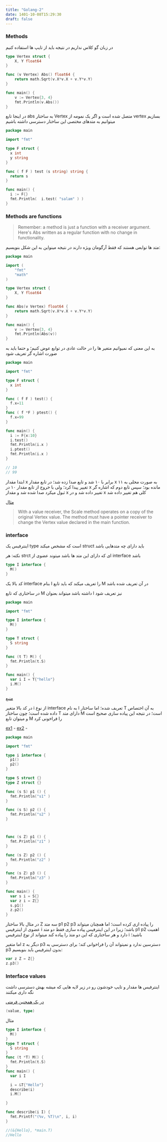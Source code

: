 ```yaml
---
title: "Golang-2"
date: 1401-10-08T15:29:30
draft: false
---
```


### Methods

در زبان گو کلاس نداریم در نتیجه باید از تایپ ها استفاده کنیم

```go
type Vertex struct {
	X, Y float64
}

func (v Vertex) Abs() float64 {
	return math.Sqrt(v.X*v.X + v.Y*v.Y)
}

func main() {
	v := Vertex{3, 4}
	fmt.Println(v.Abs())
}

```

در اینجا تابع abs به ساختار Vertex متصل شده است و اگر یک نمومه از vertex بسازیم میتوانیم به متدهای مختصی این ساختار دسترسی داشته باشیم


```go
package main

import "fmt"

type F struct {
  x int
  y string
}

func ( f F ) test (s string) string {
  return s
}

func main() {
  i := F{}
  fmt.Println(  i.test( "salam" ) )
}
```


### Methods are functions

> Remember: a method is just a function with a receiver argument.
> Here's Abs written as a regular function with no change in functionality. 

متد ها توابعی هستند که فقط آرگومان ویژه دارند در نتیجه مینواین به این شکل بنویسیم:

```go
package main

import (
	"fmt"
	"math"
)

type Vertex struct {
	X, Y float64
}

func Abs(v Vertex) float64 {
	return math.Sqrt(v.X*v.X + v.Y*v.Y)
}

func main() {
	v := Vertex{3, 4}
	fmt.Println(Abs(v))
}
```


به این معنی که نمیواتیم متغیر ها را در حالت عادی در توابع عوض کنیم؛ و حتما باید به ضورت اشاره گر تعریف شود

```go
package main

import "fmt"

type F struct {
  x int
}

func ( f F ) test() {
  f.x=11
}
func ( f *F ) ptest() {
  f.x=99
}

func main() {
  i := F{x:10}
  i.test()
  fmt.Println(i.x )
  i.ptest()
  fmt.Println(i.x )
}

// 10
// 99
```

ابتدا مقدار x برابر با ۱۰ شد و تایع صدا زده شد؛ در تابع مقدار x به صورت محلی به ۱۱ تغییر پیدا کرد؛ ولی با خروج از تابع مقدار ۱۰ در x مانده بود؛ سپس تابع دوم که اشاره گر ثبول میکرد صدا شده شد و مقدار x تغییر داده شد و در x کلی هم تغییر داده شد

[مثال](https://go.dev/tour/methods/4)

> With a value receiver, the Scale method operates on a copy of the original Vertex value. The  method must have a pointer receiver to change the Vertex value declared in the main function. 

### interface

اینترفیس یک type است که مشخص میکند struct باید دارای چه متدهایی باشد

نکته: هر strct ای که دارای این متد ها باشد میتوند عضوی از interface باشد

```go
type I interface {
  M()
}
```

کد بالا یک interface بنام I را تعریف میکند که باید تابع M در آن تعریف شده باشد

در ساختاری که تابع M داشته باشد میتواند بعنوان I نیز تعریف شود

```go
package main

import "fmt"

type I interface {
  M()
}

type T struct {
  S string
}

func (t T) M() {
  fmt.Println(t.S)
}

func main() {
  var i I = T{"hello"}
  i.M()
}
```
[منبع](https://go.dev/tour/methods/10)

در کد بالا متغیر i از نوع interface به نام I تعریف شده؛ اما ساختار T به آن اختصاص داده شده است؛ چون ساختار T‌ دارای متد M است؛ در نتیجه این پیاده سازی صحیح است و میتوان تابع M‌ را فراخونی کرد


[ex1](https://gobyexample.com/interfaces) - 
[ex2](https://golangbyexample.com/interface-in-golang/) - 

```go
package main

import "fmt"

type i interface {
  p1()
  p2()
}

type S struct {}
type Z struct {}

func (s S) p1 () {
  fmt.Println("s1" )
}

func (s S) p2 () {
  fmt.Println("s2" )
}



func (s Z) p1 () {
  fmt.Println("z1" )
}

func (s Z) p2 () {
  fmt.Println("z2" )
}

func (s Z) p3 () {
  fmt.Println("z3" )
}

func main() {
  var s i = S{}
  var z i = Z{}
  s.p1()
  z.p2()
}

```

در مثال بالا ساختار Z سه متد p1 p2 p3 را پیاده ازی کرده است؛ اما همچنان میتواند عضوی از اینترفیس i باشد؛ زیرا در این اینترفیس پیاده سازی  فقط دو متد p1 p2 اهمیت دارد و هر ساختاری که این دو متذ را پیاده کند میتواند از نوع اینترفیس i باشید؛

اما متغیر z دیگر به p3 دسترسین ندارد و نمیتواند آن را فراخوانی کند؛ برای دسترسی به p3 بدون اینترفیس باید بنویسیم:

```go
var z Z = Z{}
z.p3()
```

### Interface values

اینترفیس ها مقدار و تایپ خودشون رو در زیر لایه هایی که میشه بهش دسترسی داشت نگه داری میکنند

[در یک همچنین فرمتی](https://go.dev/tour/methods/11)
```go
(value, type)
```
مثال

```go
type I interface {
  M()
}
type T struct {
  S string
}
func (t *T) M() {
  fmt.Println(t.S)
}
func main() {
  var i I

  i = &T{"Hello"}
  describe(i)
  i.M()

}

func describe(i I) {
  fmt.Printf("(%v, %T)\n", i, i)
}

//(&{Hello}, *main.T)
//Hello
```

